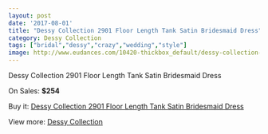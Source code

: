 ```yaml
---
layout: post
date: '2017-08-01'
title: "Dessy Collection 2901 Floor Length Tank Satin Bridesmaid Dress"
category: Dessy Collection
tags: ["bridal","dessy","crazy","wedding","style"]
image: http://www.eudances.com/10420-thickbox_default/dessy-collection-2901-floor-length-tank-satin-bridesmaid-dress.jpg
---
```

Dessy Collection 2901 Floor Length Tank Satin Bridesmaid Dress

On Sales: **$254**
<a href="https://www.eudances.com/en/dessy-collection/3392-dessy-collection-2901-floor-length-tank-satin-bridesmaid-dress.html"><amp-img layout="responsive" width="600" height="600" src="//www.eudances.com/10420-thickbox_default/dessy-collection-2901-floor-length-tank-satin-bridesmaid-dress.jpg" alt="Dessy Collection 2901 Floor Length Tank Satin Bridesmaid Dress 0" /></a>
<a href="https://www.eudances.com/en/dessy-collection/3392-dessy-collection-2901-floor-length-tank-satin-bridesmaid-dress.html"><amp-img layout="responsive" width="600" height="600" src="//www.eudances.com/10423-thickbox_default/dessy-collection-2901-floor-length-tank-satin-bridesmaid-dress.jpg" alt="Dessy Collection 2901 Floor Length Tank Satin Bridesmaid Dress 1" /></a>
<a href="https://www.eudances.com/en/dessy-collection/3392-dessy-collection-2901-floor-length-tank-satin-bridesmaid-dress.html"><amp-img layout="responsive" width="600" height="600" src="//www.eudances.com/10422-thickbox_default/dessy-collection-2901-floor-length-tank-satin-bridesmaid-dress.jpg" alt="Dessy Collection 2901 Floor Length Tank Satin Bridesmaid Dress 2" /></a>
<a href="https://www.eudances.com/en/dessy-collection/3392-dessy-collection-2901-floor-length-tank-satin-bridesmaid-dress.html"><amp-img layout="responsive" width="600" height="600" src="//www.eudances.com/10421-thickbox_default/dessy-collection-2901-floor-length-tank-satin-bridesmaid-dress.jpg" alt="Dessy Collection 2901 Floor Length Tank Satin Bridesmaid Dress 3" /></a>

Buy it: [Dessy Collection 2901 Floor Length Tank Satin Bridesmaid Dress](https://www.eudances.com/en/dessy-collection/3392-dessy-collection-2901-floor-length-tank-satin-bridesmaid-dress.html "Dessy Collection 2901 Floor Length Tank Satin Bridesmaid Dress")

View more: [Dessy Collection](https://www.eudances.com/en/60-Dessy-Collection "Dessy Collection")